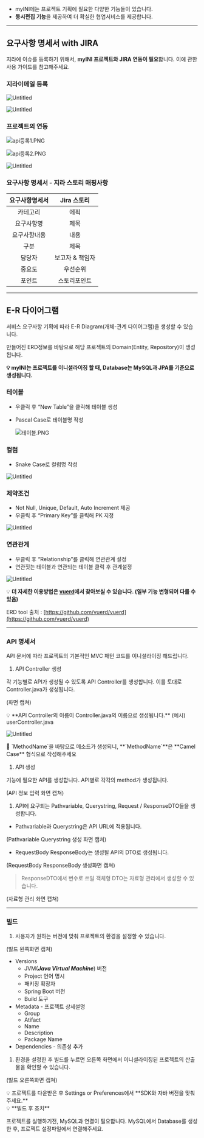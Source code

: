 - myINI에는 프로젝트 기획에 필요한 다양한 기능들이 있습니다.
- **동시편집 기능**을 제공하여 더 확실한 협업서비스를 제공합니다.
---

## 요구사항 명세서 with JIRA

지라에 이슈를 등록하기 위해서, **myINI 프로젝트와 JIRA 연동이 필요**합니다. 이에 관한 사용 가이드를 참고해주세요.

### 지라이메일 등록

![Untitled](https://s3-us-west-2.amazonaws.com/secure.notion-static.com/65422786-92e7-4930-93b8-5c014b60a4d5/Untitled.png)

![Untitled](https://s3-us-west-2.amazonaws.com/secure.notion-static.com/89513f98-a227-4c55-9973-1de03e3734b4/Untitled.png)

### 프로젝트의 연동

![api등록1.PNG](https://s3-us-west-2.amazonaws.com/secure.notion-static.com/11f009ab-d777-4156-b1bb-0dfe17e79eb8/api%EB%93%B1%EB%A1%9D1.png)

![api등록2.PNG](https://s3-us-west-2.amazonaws.com/secure.notion-static.com/66a51ddb-b01f-43b0-9b29-f4acef3a8f6c/api%EB%93%B1%EB%A1%9D2.png)


![Untitled](https://s3-us-west-2.amazonaws.com/secure.notion-static.com/9cf5ef44-db7a-4dd7-afd5-5d9a06a14a26/Untitled.png)

### 요구사항 명세서 - 지라 스토리 매핑사항

|**요구사항명세서**|**Jira 스토리**|
|:-----------:|:----------:|
|카테고리|에픽|
|요구사항명|제목|
|요구사항내용|내용|
|구분|제목|
|담당자|보고자 & 책임자|
|중요도|우선순위|
|포인트|스토리포인트|
---

## E-R 다이어그램

서비스 요구사항 기획에 따라 E-R Diagram(개체-관계 다이어그램)을 생성할 수 있습니다.

만들어진 ERD정보를 바탕으로  해당 프로젝트의 Domain(Entity, Repository)이 생성됩니다.

**💡 myINI는 프로젝트를 이니셜라이징 할 때, Database는 MySQL과 JPA를 기준으로 생성됩니다.**


### 테이블

- 우클릭 후 “New Table”을 클릭해 테이블 생성
- Pascal Case로 테이블명 작성

  ![테이블.PNG](https://s3-us-west-2.amazonaws.com/secure.notion-static.com/b0c0fcea-5826-4872-a9b7-66946944feea/%ED%85%8C%EC%9D%B4%EB%B8%94.png)


### 컬럼

- Snake Case로 컬럼명 작성

![Untitled](https://s3-us-west-2.amazonaws.com/secure.notion-static.com/efcd08dc-fb3e-47b3-86db-d3906f351270/Untitled.png)

### 제약조건

- Not Null, Unique, Default, Auto Increment 제공
- 우클릭 후 “Primary Key”를 클릭해 PK 지정

![Untitled](https://s3-us-west-2.amazonaws.com/secure.notion-static.com/8d8bdd44-31cf-48b1-9edb-fc606815e2b7/Untitled.png)

### 연관관계

- 우클릭 후 “Relationship”를 클릭해 연관관계 설정
- 연관짓는 테이블과 연관되는 테이블 클릭 후 관계설정

![Untitled](https://s3-us-west-2.amazonaws.com/secure.notion-static.com/a451e400-0bdc-4803-bb23-2493fe8d975f/Untitled.png)


💡 **더 자세한 이용방법은 [vuerd](https://github.com/vuerd/vuerd)에서 찾아보실 수 있습니다. (일부 기능 변형되어 다를 수 있음)**

ERD tool 출처 : [https://github.com/vuerd/vuerd](https://github.com/vuerd/vuerd)

---

### API 명세서

API 문서에 따라 프로젝트의 기본적인 MVC 패턴 코드를 이니셜라이징 해드립니다.

1. API Controller 생성

각 기능별로 API가 생성될 수 있도록 API Controller를 생성합니다. 이를 토대로 Controller.java가 생성됩니다.

(화면 캡쳐)

<aside>
💡 **API Controller의 이름이 Controller.java의 이름으로 생성됩니다.**
(예시) userController.java

![Untitled](https://s3-us-west-2.amazonaws.com/secure.notion-static.com/12138a0f-a5fd-4d41-aeaa-d5f8b30a3f02/Untitled.png)

</aside>

<aside>
📌 `MethodName`을 바탕으로 메소드가 생성되니, **`MethodName`**은 **Camel Case** 형식으로 작성해주세요

</aside>

1. API 생성

기능에 필요한 API를 생성합니다. API별로 각각의 method가 생성됩니다.

(API 정보 입력 화면 캡쳐)

1. API에 요구되는 Pathvariable, Querystring, Request / ResponseDTO들을 생성합니다.

- Pathvariable과 Querystring은 API URL에 적용됩니다.

(Pathvariable Querystring 생성 화면 캡쳐)

- RequestBody ResponseBody는 생성될 API의 DTO로 생성됩니다.

(RequestBody ResponseBody 생성화면 캡쳐)

> ResponseDTO에서 변수로 쓰일 객체형 DTO는 자료형 관리에서 생성할 수 있습니다.
>

(자료형 관리 화면 캡쳐)

---

### 빌드

1. 사용자가 원하는 버전에 맞춰 프로젝트의 환경을 설정할 수 있습니다.

(빌드 왼쪽화면 캡쳐)

- Versions
  - JVM(***Java Virtual Machine***) 버전
  - Project 언어 명시
  - 패키징 확장자
  - Spring Boot 버전
  - Build 도구
- Metadata - 프로젝트 상세설명
  - Group
  - Atifact
  - Name
  - Description
  - Package Name
- Dependencies - 의존성 추가

1. 환경을 설정한 후 빌드를 누르면 오른쪽 화면에서 이니셜라이징된 프로젝트의 산출물을 확인할 수 있습니다.

(빌드 오른쪽화면 캡쳐)

<aside>
💡 프로젝트를 다운받은 후 Settings or Preferences에서 **SDK와 자바 버전을 맞춰주세요.**

</aside>

<aside>
💡 **빌드 후 조치**

프로젝트를 실행하기전, MySQL과 연결이 필요합니다. MySQL에서 Database를 생성한 후, 프로젝트 설정파일에서 연결해주세요.

</aside>